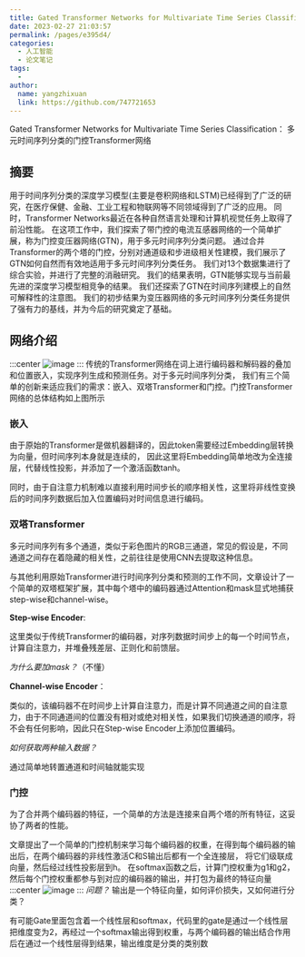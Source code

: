 ```yaml
---
title: Gated Transformer Networks for Multivariate Time Series Classification
date: 2023-02-27 21:03:57
permalink: /pages/e395d4/
categories:
  - 人工智能
  - 论文笔记
tags:
  - 
author: 
  name: yangzhixuan
  link: https://github.com/747721653
---
```

Gated Transformer Networks for Multivariate Time Series Classification：
多元时间序列分类的门控Transformer网络

## 摘要
用于时间序列分类的深度学习模型(主要是卷积网络和LSTM)已经得到了广泛的研究，在医疗保健、金融、工业工程和物联网等不同领域得到了广泛的应用。
同时，Transformer Networks最近在各种自然语言处理和计算机视觉任务上取得了前沿性能。
在这项工作中，我们探索了带门控的电流互感器网络的一个简单扩展，称为门控变压器网络(GTN)，用于多元时间序列分类问题。
通过合并Transformer的两个塔的门控，分别对通道级和步进级相关性建模，我们展示了GTN如何自然而有效地适用于多元时间序列分类任务。
我们对13个数据集进行了综合实验，并进行了完整的消融研究。
我们的结果表明，GTN能够实现与当前最先进的深度学习模型相竞争的结果。
我们还探索了GTN在时间序列建模上的自然可解释性的注意图。
我们的初步结果为变压器网络的多元时间序列分类任务提供了强有力的基线，并为今后的研究奠定了基础。

<!-- more -->

## 网络介绍
:::center
![image](https://cdn.jsdelivr.net/gh/747721653/picx-images-hosting@master/paper/image.111eisduo9g.jpg)
:::
传统的Transformer网络在词上进行编码器和解码器的叠加和位置嵌入，实现序列生成和预测任务。对于多元时间序列分类，
我们有三个简单的创新来适应我们的需求：嵌入、双塔Transformer和门控。门控Transformer网络的总体结构如上图所示

### 嵌入
由于原始的Transformer是做机器翻译的，因此token需要经过Embedding层转换为向量，但时间序列本身就是连续的，
因此这里将Embedding简单地改为全连接层，代替线性投影，并添加了一个激活函数tanh。

同时，由于自注意力机制难以直接利用时间步长的顺序相关性，这里将非线性变换后的时间序列数据后加入位置编码对时间信息进行编码。

### 双塔Transformer
多元时间序列有多个通道，类似于彩色图片的RGB三通道，常见的假设是，不同通道之间存在着隐藏的相关性，之前往往是使用CNN去提取这种信息。

与其他利用原始Transformer进行时间序列分类和预测的工作不同，文章设计了一个简单的双塔框架扩展，其中每个塔中的编码器通过Attention和mask显式地捕获step-wise和channel-wise。

**Step-wise Encoder**:

这里类似于传统Transformer的编码器，对序列数据时间步上的每一个时间节点，计算自注意力，并堆叠残差层、正则化和前馈层。

_为什么要加mask？_（不懂）

**Channel-wise Encoder**：

类似的，该编码器不在时间步上计算自注意力，而是计算不同通道之间的自注意力，由于不同通道间的位置没有相对或绝对相关性，如果我们切换通道的顺序，将不会有任何影响，因此只在Step-wise Encoder上添加位置编码。

_如何获取两种输入数据？_

通过简单地转置通道和时间轴就能实现

### 门控
为了合并两个编码器的特征，一个简单的方法是连接来自两个塔的所有特征，这妥协了两者的性能。

文章提出了一个简单的门控机制来学习每个编码器的权重，在得到每个编码器的输出后，在两个编码器的非线性激活C和S输出后都有一个全连接层，
将它们级联成向量，然后经过线性投影层到h。
在softmax函数之后，计算门控权重为g1和g2，然后每个门控权重都参与到对应的编码器的输出，并打包为最终的特征向量
:::center
![image](https://cdn.jsdelivr.net/gh/747721653/picx-images-hosting@master/paper/image.gcmu3idtncg.jpg)
:::
_问题？_
输出是一个特征向量，如何评价损失，又如何进行分类？

有可能Gate里面包含着一个线性层和softmax，代码里的gate是通过一个线性层把维度变为2，再经过一个softmax输出得到权重，与两个编码器的输出结合作用后在通过一个线性层得到结果，输出维度是分类的类别数

